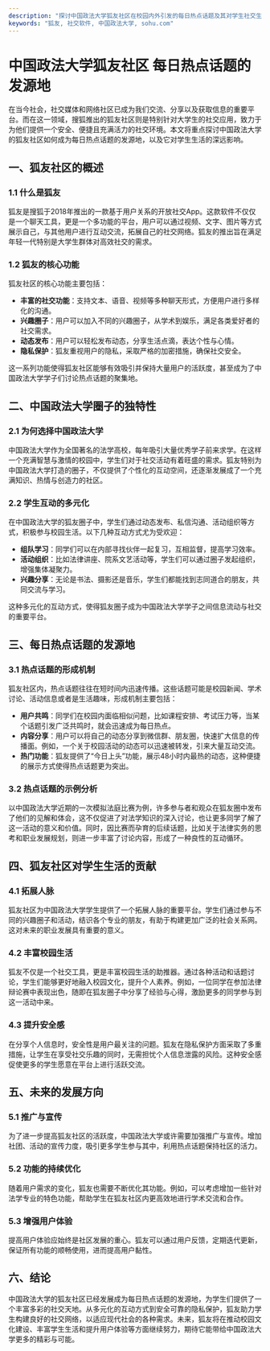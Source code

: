 ```yaml
---
description: "探讨中国政法大学狐友社区在校园内外引发的每日热点话题及其对学生社交生活的影响。"
keywords: "狐友, 社交软件, 中国政法大学, sohu.com"
---
```

# 中国政法大学狐友社区 每日热点话题的发源地

在当今社会，社交媒体和网络社区已成为我们交流、分享以及获取信息的重要平台。而在这一领域，搜狐推出的狐友社区则是特别针对大学生的社交应用，致力于为他们提供一个安全、便捷且充满活力的社交环境。本文将重点探讨中国政法大学的狐友社区如何成为每日热点话题的发源地，以及它对学生生活的深远影响。

## 一、狐友社区的概述

### 1.1 什么是狐友

狐友是搜狐于2018年推出的一款基于用户关系的开放社交App。这款软件不仅仅是一个聊天工具，更是一个多功能的平台，用户可以通过视频、文字、图片等方式展示自己，与其他用户进行互动交流，拓展自己的社交网络。狐友的推出旨在满足年轻一代特别是大学生群体对高效社交的需求。

### 1.2 狐友的核心功能

狐友社区的核心功能主要包括：

- **丰富的社交功能**：支持文本、语音、视频等多种聊天形式，方便用户进行多样化的沟通。
- **兴趣圈子**：用户可以加入不同的兴趣圈子，从学术到娱乐，满足各类爱好者的社交需求。
- **动态发布**：用户可以轻松发布动态，分享生活点滴，表达个性与心情。
- **隐私保护**：狐友重视用户的隐私，采取严格的加密措施，确保社交安全。

这一系列功能使得狐友社区能够有效吸引并保持大量用户的活跃度，甚至成为了中国政法大学学子们讨论热点话题的聚集地。

## 二、中国政法大学圈子的独特性

### 2.1 为何选择中国政法大学

中国政法大学作为全国著名的法学高校，每年吸引大量优秀学子前来求学。在这样一个充满智慧与激情的校园中，学生们对于社交活动有着旺盛的需求。狐友特别为中国政法大学打造的圈子，不仅提供了个性化的互动空间，还逐渐发展成了一个充满知识、热情与创造力的社区。

### 2.2 学生互动的多元化

在中国政法大学的狐友圈子中，学生们通过动态发布、私信沟通、活动组织等方式，积极参与校园生活。以下几种互动方式尤为受欢迎：

- **组队学习**：同学们可以在内部寻找伙伴一起复习，互相监督，提高学习效率。
- **活动组织**：比如法律讲座、院系文艺活动等，学生们可以通过圈子发起组织，增强集体凝聚力。
- **兴趣分享**：无论是书法、摄影还是音乐，学生们都能找到志同道合的朋友，共同交流与学习。

这种多元化的互动方式，使得狐友圈子成为中国政法大学学子之间信息流动与社交的重要平台。

## 三、每日热点话题的发源地

### 3.1 热点话题的形成机制

狐友社区内，热点话题往往在短时间内迅速传播。这些话题可能是校园新闻、学术讨论、活动信息或者是生活趣味，形成机制主要包括：

- **用户共鸣**：同学们在校园内面临相似问题，比如课程安排、考试压力等，当某个话题引发广泛共鸣时，就会迅速成为每日热点。
- **内容分享**：用户可以将自己的动态分享到微信群、朋友圈，快速扩大信息的传播面。例如，一个关于校园活动的动态可以迅速被转发，引来大量互动交流。
- **热门功能**：狐友提供了“今日上头”功能，展示48小时内最热的动态，这种便捷的展示方式使得热点话题更为突出。

### 3.2 热点话题的示例分析

以中国政法大学近期的一次模拟法庭比赛为例，许多参与者和观众在狐友圈中发布了他们的见解和体会，这不仅促进了对法学知识的深入讨论，也让更多同学了解了这一活动的意义和价值。同时，因比赛而孕育的后续话题，比如关于法律实务的思考和职业发展规划，则进一步丰富了讨论内容，形成了一种良性的互动循环。

## 四、狐友社区对学生生活的贡献

### 4.1 拓展人脉

狐友社区为中国政法大学学生提供了一个拓展人脉的重要平台。学生们通过参与不同的兴趣圈子和活动，结识各个专业的朋友，有助于构建更加广泛的社会关系网。这对未来的职业发展具有重要的意义。

### 4.2 丰富校园生活

狐友不仅是一个社交工具，更是丰富校园生活的助推器。通过各种活动和话题讨论，学生们能够更好地融入校园文化，提升个人素养。例如，一位同学在参加法律辩论赛中表现出色，随即在狐友圈子中分享了经验与心得，激励更多的同学参与到这一活动中来。

### 4.3 提升安全感

在分享个人信息时，安全性是用户最关注的问题。狐友在隐私保护方面采取了多重措施，让学生在享受社交乐趣的同时，无需担忧个人信息泄露的风险。这种安全感促使更多的学生愿意在平台上进行活跃交流。

## 五、未来的发展方向

### 5.1 推广与宣传

为了进一步提高狐友社区的活跃度，中国政法大学或许需要加强推广与宣传。增加社团、活动的宣传力度，吸引更多学生参与其中，利用热点话题保持社区的活力。

### 5.2 功能的持续优化

随着用户需求的变化，狐友也需要不断优化其功能。例如，可以考虑增加一些针对法学专业的特色功能，帮助学生在狐友社区内更高效地进行学术交流和合作。

### 5.3 增强用户体验

提高用户体验应始终是社区发展的重心。狐友可以通过用户反馈，定期迭代更新，保证所有功能的顺畅使用，进而提高用户黏性。

## 六、结论

中国政法大学的狐友社区已经发展成为每日热点话题的发源地，为学生们提供了一个丰富多彩的社交天地。从多元化的互动方式到安全可靠的隐私保护，狐友助力学生构建良好的社交网络，以适应现代社会的各种需求。未来，狐友将在推动校园文化建设、丰富学生生活和提升用户体验等方面继续努力，期待它能带给中国政法大学更多的精彩与可能。
